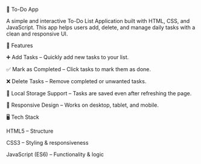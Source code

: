 📝 To-Do App

A simple and interactive To-Do List Application built with HTML, CSS, and JavaScript.
This app helps users add, delete, and manage daily tasks with a clean and responsive UI.

🚀 Features

➕ Add Tasks – Quickly add new tasks to your list.

✅ Mark as Completed – Click tasks to mark them as done.

❌ Delete Tasks – Remove completed or unwanted tasks.

💾 Local Storage Support – Tasks are saved even after refreshing the page.

📱 Responsive Design – Works on desktop, tablet, and mobile.

🖥️ Tech Stack

HTML5 – Structure

CSS3 – Styling & responsiveness

JavaScript (ES6) – Functionality & logic
